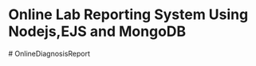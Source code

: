# Online Lab Reporting System Using Nodejs,EJS and MongoDB
#   O n l i n e D i a g n o s i s R e p o r t  
 